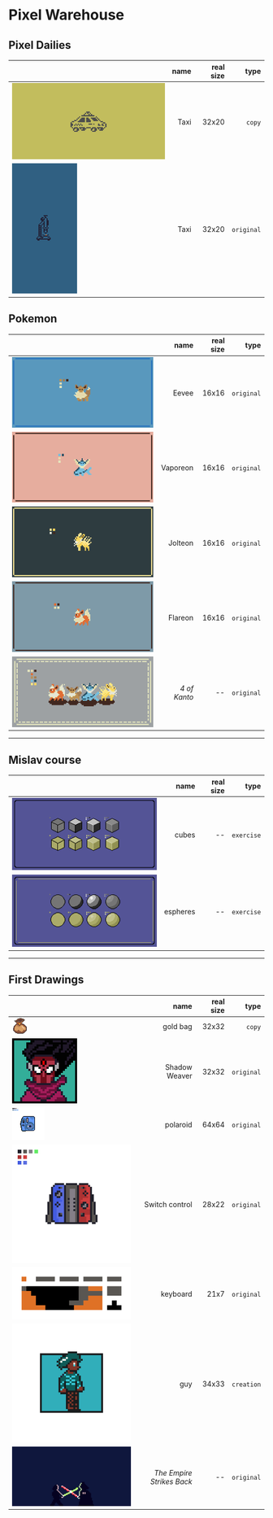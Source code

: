 # Pixel Warehouse

## Pixel Dailies

|                                                  | name | real size |       type |
| :----------------------------------------------- | ---: | --------: | ---------: |
| ![](pixel-dailies/taxi-export.png)               | Taxi |     32x20 |     `copy` |
| ![](pixel-dailies/optical-instrument-export.png) | Taxi |     32x20 | `original` |

## Pokemon

|                                               |         name | real size |       type |
| :-------------------------------------------- | -----------: | --------: | ---------: |
| ![](pokemon/eevee/eevee-export.png)           |        Eevee |     16x16 | `original` |
| ![](pokemon/vaporeon/vaporeon-export.png)     |     Vaporeon |     16x16 | `original` |
| ![](pokemon/jolteon/jolteon-export.png)       |      Jolteon |     16x16 | `original` |
| ![](pokemon/flareon/flareon-export.png)       |      Flareon |     16x16 | `original` |
| ![](pokemon/4-of-kanto/4-of-kanto-export.png) | _4 of Kanto_ |        -- | `original` |

---

## Mislav course

|                                                       |     name | real size |       type |
| :---------------------------------------------------- | -------: | --------: | ---------: |
| ![](mislav-course/1-cubos/ejercicio-curso-export.png) |    cubes |        -- | `exercise` |
| ![](mislav-course/2-esferas/ejercicio-esferas.png)    | espheres |        -- | `exercise` |

---

## First Drawings

|                                                       |                      name | real size |       type |
| :---------------------------------------------------- | ------------------------: | --------: | ---------: |
| ![](first-drawings/gold-bag/bolsa.png)                |                  gold bag |     32x32 |     `copy` |
| ![](first-drawings/shadow-weaver/shadow-weaver-3.png) |             Shadow Weaver |     32x32 | `original` |
| ![](first-drawings/polaroid/polaroid-export.png)      |                  polaroid |     64x64 | `original` |
| ![](first-drawings/switch-control/mando-t.gif)        |            Switch control |     28x22 | `original` |
| ![](first-drawings/keyboard/keyboard.gif)             |                  keyboard |      21x7 | `original` |
| ![](first-drawings/guy/guy.png)                       |                       guy |     34x33 | `creation` |
| ![](first-drawings/luke-vs-vader/luke-vs-vader.png)   | _The Empire Strikes Back_ |        -- | `original` |
